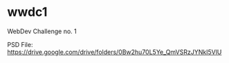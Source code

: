 # wwdc1
WebDev Challenge no. 1

PSD File: https://drive.google.com/drive/folders/0Bw2hu70L5Ye_QmVSRzJYNkI5VlU
